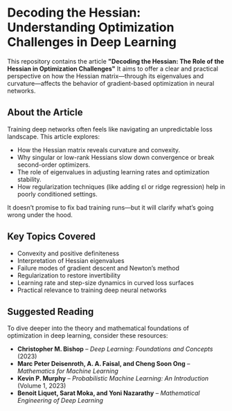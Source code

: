 # Decoding the Hessian: Understanding Optimization Challenges in Deep Learning

This repository contains the article **"Decoding the Hessian: The Role of the Hessian in Optimization Challenges"**  It aims to offer a clear and practical perspective on how the Hessian matrix—through its eigenvalues and curvature—affects the behavior of gradient-based optimization in neural networks.

## About the Article

Training deep networks often feels like navigating an unpredictable loss landscape. This article explores:

- How the Hessian matrix reveals curvature and convexity.
- Why singular or low-rank Hessians slow down convergence or break second-order optimizers.
- The role of eigenvalues in adjusting learning rates and optimization stability.
- How regularization techniques (like adding εI or ridge regression) help in poorly conditioned settings.

It doesn’t promise to fix bad training runs—but it will clarify what’s going wrong under the hood.

## Key Topics Covered

- Convexity and positive definiteness
- Interpretation of Hessian eigenvalues
- Failure modes of gradient descent and Newton’s method
- Regularization to restore invertibility
- Learning rate and step-size dynamics in curved loss surfaces
- Practical relevance to training deep neural networks



## Suggested Reading

To dive deeper into the theory and mathematical foundations of optimization in deep learning, consider these resources:

- **Christopher M. Bishop** – *Deep Learning: Foundations and Concepts* (2023)  
- **Marc Peter Deisenroth, A. A. Faisal, and Cheng Soon Ong** – *Mathematics for Machine Learning*  
- **Kevin P. Murphy** – *Probabilistic Machine Learning: An Introduction* (Volume 1, 2023)  
- **Benoit Liquet, Sarat Moka, and Yoni Nazarathy** – *Mathematical Engineering of Deep Learning*  

